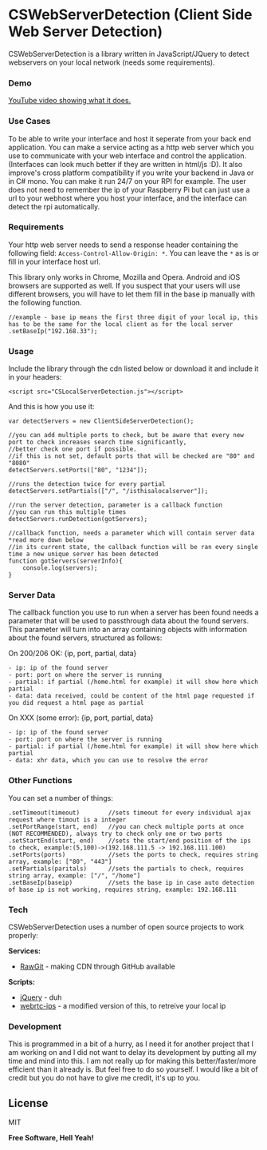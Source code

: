 # CSWebServerDetection (Client Side Web Server Detection)

CSWebServerDetection is a library written in JavaScript/JQuery to detect webservers on your local network (needs some requirements).  

### Demo
[YouTube video showing what it does.](https://www.youtube.com/watch?v=ZPteKJoRoIA&feature=youtu.be)

### Use Cases
To be able to write your interface and host it seperate from your back end application. You can make a service acting as a http web server which you use to communicate with your web interface and control the application. (Interfaces can look much better if they are written in html/js :D). It also improve's cross platform compatibility if you write your backend in Java or in C# mono. You can make it run 24/7 on your RPI for example. The user does not need to remember the ip of your Raspberry Pi but can just use a url to your webhost where you host your interface, and the interface can detect the rpi automatically. 

### Requirements
Your http web server needs to send a response header containing the following field: `Access-Control-Allow-Origin: *`. You can leave the `*` as is or fill in your interface host url. 

This library only works in Chrome, Mozilla and Opera. Android and iOS browsers are supported as well. If you suspect that your users will use different browsers, you will have to let them fill in the base ip manually with the following function. 

    //example - base ip means the first three digit of your local ip, this has to be the same for the local client as for the local server
    .setBaseIp("192.168.33");

### Usage
Include the library through the cdn listed below or download it and include it in your headers:

    <script src="CSLocalServerDetection.js"></script>

And this is how you use it:
  
    var detectServers = new ClientSideServerDetection();
    
    //you can add multiple ports to check, but be aware that every new port to check increases search time significantly,
    //better check one port if possible.
    //if this is not set, default ports that will be checked are "80" and "8080"
    detectServers.setPorts(["80", "1234"]);
    
    //runs the detection twice for every partial
    detectServers.setPartials(["/", "/isthisalocalserver"]);
    
    //run the server detection, parameter is a callback function
    //you can run this multiple times
    detectServers.runDetection(gotServers);
    
    //callback function, needs a parameter which will contain server data *read more down below
    //in its current state, the callback function will be ran every single time a new unique server has been detected
    function gotServers(serverInfo){
        console.log(servers);
    }
   
   
   
### Server Data
The callback function you use to run when a server has been found needs a parameter that will be used to passthrough data about the found servers.
This parameter will turn into an array containing objects with information about the found servers, structured as follows:

On 200/206 OK:  {ip, port, partial, data}

    - ip: ip of the found server
    - port: port on where the server is running
    - partial: if partial (/home.html for example) it will show here which partial
    - data: data received, could be content of the html page requested if you did request a html page as partial

On XXX (some error): {ip, port, partial, data}

    - ip: ip of the found server
    - port: port on where the server is running
    - partial: if partial (/home.html for example) it will show here which partial
    - data: xhr data, which you can use to resolve the error
    
### Other Functions
You can set a number of things:
 
    .setTimeout(timeout)        //sets timeout for every individual ajax request where timout is a integer
    .setPortRange(start, end)   //you can check multiple ports at once (NOT RECOMMENDED), always try to check only one or two ports
    .setStartEnd(start, end)    //sets the start/end position of the ips to check, example:(5,100)->(192.168.111.5 -> 192.168.111.100)
    .setPorts(ports)            //sets the ports to check, requires string array, example: ["80", "443"]
    .setPartials(paritals)      //sets the partials to check, requires string array, example: ["/", "/home"]
    .setBaseIp(baseip)          //sets the base ip in case auto detection of base ip is not working, requires string, example: 192.168.111

### Tech

CSWebServerDetection uses a number of open source projects to work properly:

**Services:**
* [RawGit](https://rawgit.com/) - making CDN through GitHub available

**Scripts:**
* [jQuery](https://jquery.com/) - duh
* [webrtc-ips](https://github.com/diafygi/webrtc-ips) - a modified version of this, to retreive your local ip

### Development
This is programmed in a bit of a hurry, as I need it for another project that I am working on and I did not want to delay its development by putting all my time and mind into this. I am not really up for making this better/faster/more efficient than it already is. But feel free to do so yourself. I would like a bit of credit but you do not have to give me credit, it's up to you.

License
----

MIT


**Free Software, Hell Yeah!**

